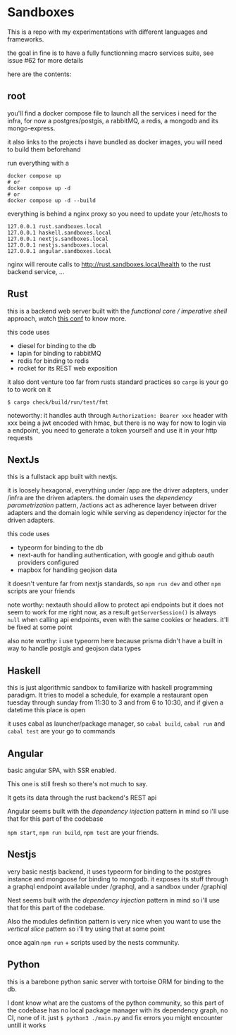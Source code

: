 # Sandboxes

This is a repo with my experimentations with different languages and frameworks.

the goal in fine is to have a fully functionning macro services suite, see issue #62 for more details

here are the contents:

## root

you'll find a docker compose file to launch all the services i need for the infra, for now a postgres/postgis, a rabbitMQ, a redis, a mongodb and its mongo-express.

it also links to the projects i have bundled as docker images, you will need to build them beforehand

run everything with a

```shell
docker compose up
# or
docker compose up -d
# or
docker compose up -d --build
```

everything is behind a nginx proxy so you need to update your /etc/hosts to

```
127.0.0.1 rust.sandboxes.local
127.0.0.1 haskell.sandboxes.local
127.0.0.1 nextjs.sandboxes.local
127.0.0.1 nestjs.sandboxes.local
127.0.0.1 angular.sandboxes.local
```

nginx will reroute calls to http://rust.sandboxes.local/health to the rust backend service, ...

## Rust

this is a backend web server built with the _functional core / imperative shell_ approach, watch [this conf](https://www.youtube.com/watch?v=P1vES9AgfC4) to know more.

this code uses
- diesel for binding to the db
- lapin for binding to rabbitMQ
- redis for binding to redis
- rocket for its REST web exposition

it also dont venture too far from rusts standard practices so `cargo` is your go to to work on it

```
$ cargo check/build/run/test/fmt
```

noteworthy: it handles auth through `Authorization: Bearer xxx` header with xxx being a jwt encoded with hmac, but there is no way for now to login via a endpoint, you need to generate a token yourself and use it in your http requests

## NextJs

this is a fullstack app built with nextjs.

it is loosely hexagonal, everything under /app are the driver adapters, under /infra are the driven adapters. the domain uses the _dependency parametrization_ pattern, /actions act as adherence layer between driver adapters and the domain logic while serving as dependency injector for the driven adapters.

this code uses
- typeorm for binding to the db
- next-auth for handling authentication, with google and github oauth providers configured
- mapbox for handling geojson data

it doesn't venture far from nextjs standards, so `npm run dev` and other `npm` scripts are your friends

note worthy: nextauth should allow to protect api endpoints but it does not seem to work for me right now, as a result `getServerSession()` is always `null` when calling api endpoints, even with the same cookies or headers. it'll be fixed at some point

also note worthy: i use typeorm here because prisma didn't have a built in way to handle postgis and geojson data types

## Haskell

this is just algorithmic sandbox to familiarize with haskell programming paradigm. It tries to model a schedule, for example a restaurant open tuesday through sunday from 11:30 to 3 and from 6 to 10:30, and if given a datetime this place is open

it uses cabal as launcher/package manager, so `cabal build`, `cabal run` and `cabal test` are your go to commands

## Angular

basic angular SPA, with SSR enabled.

This one is still fresh so there's not much to say.

It gets its data through the rust backend's REST api

Angular seems built with the _dependency injection_ pattern in mind so i'll use that for this part of the codebase

`npm start`, `npm run build`, `npm test` are your friends.

## Nestjs

very basic nestjs backend, it uses typeorm for binding to the postgres instance and mongoose for binding to mongodb. it exposes its stuff through a graphql endpoint available under /graphql, and a sandbox under /graphiql

Nest seems built with the _dependency injection_ pattern in mind so i'll use that for this part of the codebase.

Also the modules definition pattern is very nice when you want to use the _vertical slice_ pattern so i'll try using that at some point

once again `npm run` + scripts used by the nests community.

## Python

this is a barebone python sanic server with tortoise ORM for binding to the db.

I dont know what are the customs of the python community, so this part of the codebase has no local package manager with its dependency graph, no CI, none of it. just `$ python3 ./main.py` and fix errors you might encounter untill it works
